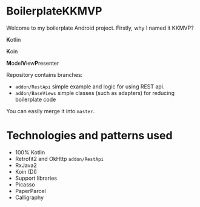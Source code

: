 # BoilerplateKKMVP

Welcome to my boilerplate Android project. Firstly, why I named it KKMVP?

<b>K</b>otlin

<b>K</b>oin

<b>M</b>odel<b>V</b>iew<b>P</b>resenter

Repository contains branches:
- `addon/RestApi` simple example and logic for using REST api.
- `addon/BaseViews` simple classes (such as adapters) for reducing boilerplate code

You can easily merge it into `master`.

# Technologies and patterns used
- 100% Kotlin
- Retrofit2 and OkHttp `addon/RestApi`
- RxJava2
- Koin (DI)
- Support libraries
- Picasso
- PaperParcel
- Calligraphy
